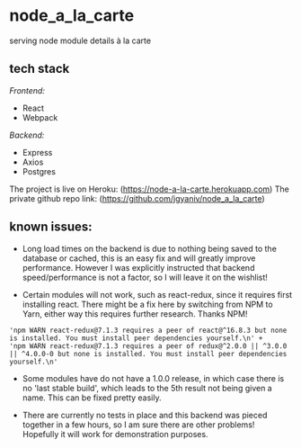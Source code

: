 # node_a_la_carte
serving node module details à la carte

## tech stack
*Frontend:*
* React
* Webpack

*Backend:*
* Express
* Axios
* Postgres

The project is live on Heroku: (https://node-a-la-carte.herokuapp.com)
The private github repo link: (https://github.com/jgyaniv/node_a_la_carte)

## known issues:
* Long load times on the backend is due to nothing being saved to the database or cached, this is an easy fix and will greatly improve performance. However I was explicitly instructed that backend speed/performance is not a factor, so I will leave it on the wishlist!

* Certain modules will not work, such as react-redux, since it requires first installing react. There might be a fix here by switching from NPM to Yarn, either way this requires further research. Thanks NPM!
```
'npm WARN react-redux@7.1.3 requires a peer of react@^16.8.3 but none is installed. You must install peer dependencies yourself.\n' +
'npm WARN react-redux@7.1.3 requires a peer of redux@^2.0.0 || ^3.0.0 || ^4.0.0-0 but none is installed. You must install peer dependencies yourself.\n'
```

* Some modules have do not have a 1.0.0 release, in which case there is no 'last stable build', which leads to the 5th result not being given a name. This can be fixed pretty easily.

* There are currently no tests in place and this backend was pieced together in a few hours, so I am sure there are other problems! Hopefully it will work for demonstration purposes.
